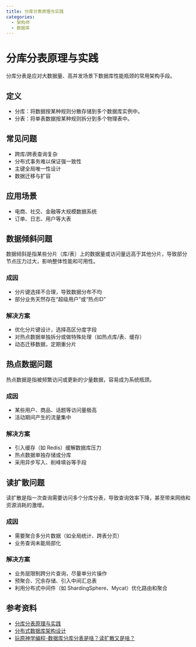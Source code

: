 ```yaml
---
title: 分库分表原理与实践
categories:
  - 架构师
  - 数据库
---
```


# 分库分表原理与实践

分库分表是应对大数据量、高并发场景下数据库性能瓶颈的常用架构手段。

## 定义
- 分库：将数据按某种规则分散存储到多个数据库实例中。
- 分表：将单表数据按某种规则拆分到多个物理表中。

## 常见问题
- 跨库/跨表查询复杂
- 分布式事务难以保证强一致性
- 主键全局唯一性设计
- 数据迁移与扩容

## 应用场景
- 电商、社交、金融等大规模数据系统
- 订单、日志、用户等大表

## 数据倾斜问题
数据倾斜是指某些分片（库/表）上的数据量或访问量远高于其他分片，导致部分节点压力过大，影响整体性能和可用性。

### 成因
- 分片键选择不合理，导致数据分布不均
- 部分业务天然存在“超级用户”或“热点ID”

### 解决方案
- 优化分片键设计，选择高区分度字段
- 对热点数据单独拆分或做特殊处理（如热点库/表、缓存）
- 动态迁移数据，定期重分片

## 热点数据问题
热点数据是指被频繁访问或更新的少量数据，容易成为系统瓶颈。

### 成因
- 某些用户、商品、话题等访问量极高
- 活动期间产生的流量集中

### 解决方案
- 引入缓存（如 Redis）缓解数据库压力
- 热点数据单独存储或分库
- 采用异步写入、削峰填谷等手段

## 读扩散问题
读扩散是指一次查询需要访问多个分库分表，导致查询效率下降，甚至带来网络和资源消耗的激增。

### 成因
- 需要聚合多分片数据（如全局统计、跨表分页）
- 业务查询未能局部化

### 解决方案
- 业务层限制跨分片查询，尽量单分片操作
- 预聚合、冗余存储、引入中间汇总表
- 利用分布式中间件（如 ShardingSphere、Mycat）优化路由和聚合

## 参考资料
- [分库分表原理与实践](https://juejin.cn/post/6844904006436849672)
- [分布式数据库架构设计](https://www.infoq.cn/article/distributed-database-architecture)
- [玩原神学编程-数据库分库分表是啥？读扩散又是啥？](https://www.bilibili.com/video/BV1wM4y1t7wx?vd_source=2986f208574902129887e685377d2d3a)
